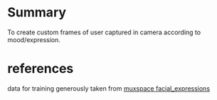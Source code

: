 # Summary

To create custom frames of user captured in camera according to mood/expression.

# references

data for training generously taken from
[muxspace facial_expressions](https://github.com/muxspace/facial_expressions)